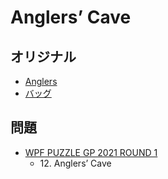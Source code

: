 # Anglers’ Cave

## オリジナル
- [Anglers](anglers.md)
- [バッグ](cave.md)

## 問題
- [WPF PUZZLE GP 2021 ROUND 1](../questions/wpfpgp2021-1.md)
	- 12\. Anglers’ Cave
